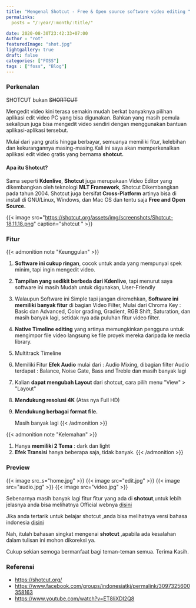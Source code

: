 ```yaml
---
title: "Mengenal Shotcut - Free & Open source software video editing "
permalinks:
  posts = "/:year/:month/:title/"

date: 2020-08-30T23:42:33+07:00
Author : "rot"
featuredImage: "shot.jpg"
lightgallery: true
draft: false
categories: ["FOSS"]
tags : ["foss", "Blog"]
---
```


### Perkenalan 
 SHOTCUT bukan  ~~SHORTCUT~~
 <!--more-->
Mengedit video kini terasa semakin mudah berkat banyaknya pilihan aplikasi edit video PC yang bisa digunakan. Bahkan yang masih pemula sekalipun juga bisa mengedit video sendiri dengan menggunakan bantuan aplikasi-aplikasi tersebut.

Mulai dari yang gratis hingga berbayar, semuanya memiliki fitur, kelebihan dan kekurangannya masing-masing.Kali ini saya akan memperkenalkan aplikasi edit video gratis yang bernama **shotcut.**

#### Apa itu Shotcut?

Sama seperti **Kdenlive**, **Shotcut** juga merupakaan Video Editor yang dikembangkan oleh teknologi **MLT Framework**, Shotcut Dikembangkan pada tahun 2004. Shotcut juga bersifat **Cross-Platform** artinya bisa di install di GNU/Linux, Windows, dan Mac OS dan tentu saja **Free and Open Source.**

{{< image src="https://shotcut.org/assets/img/screenshots/Shotcut-18.11.18.png" caption="shotcut " >}}



### Fitur


{{< admonition note "Keunggulan" >}}
1. **Software ini cukup ringan**, cocok untuk anda yang mempunyai spek minim, tapi ingin mengedit video.
2. **Tampilan yang sedikit berbeda dari Kdenlive**, tapi menurut saya software ini masih Mudah untuk digunakan, User-Friendly
3. Walaupun Software ini Simple tapi jangan diremehkan, **Software ini memiliki banyak fitur** di bagian Video Filter, Mulai dari Chroma Key : Basic dan Advanced, Color grading, Gradient, RGB Shift, Saturation, dan masih banyak lagi, setidak nya ada puluhan fitur video filter.
4. **Native Timeline editing** yang artinya memungkinkan pengguna untuk mengimpor file video langsung ke file proyek mereka daripada ke media library.
5. Multitrack Timeline
6. Memiliki Fitur **Efek Audio** mulai dari : Audio Mixing, dibagian filter Audio terdapat : Balance, Noise Gate, Bass and Treble dan masih banyak lagi
7. Kalian **dapat mengubah Layout** dari shotcut, cara pilih menu "View" > "Layout"
8. **Mendukung resolusi 4K** (Atas nya Full HD)
9. **Mendukung berbagai format file.** 


    Masih banyak lagi
{{< /admonition >}}

{{< admonition note "Kelemahan" >}}
1. Hanya **memiliki 2 Tema** : dark dan light
2. **Efek Transisi** hanya beberapa saja, tidak banyak.
{{< /admonition >}}

### Preview

{{< image src_s="home.jpg" >}}
{{< image src="edit.jpg"  >}}
{{< image src="audio.jpg"  >}}
{{< image src="video.jpg"  >}}

Sebenarnya masih banyak lagi fitur fitur yang ada di **shotcut**,untuk lebih jelasnya anda bisa melihatnya Official webnya [disini](https://shotcut.org/) 

Jika anda tertarik untuk belajar shotcut ,anda bisa melihatnya  versi bahasa indonesia [disini](https://www.youtube.com/watch?v=ET8liXDI2Q8) 

Nah, itulah bahasan singkat mengenai **shotcut** ,apabila  ada kesalahan dalam tulisan ini mohon dikoreksi ya.

Cukup sekian semoga bermanfaat bagi teman-teman semua.
Terima Kasih. 


### Referensi
- https://shotcut.org/
- https://www.facebook.com/groups/indonesiatkj/permalink/3097325600358163
- https://www.youtube.com/watch?v=ET8liXDI2Q8



